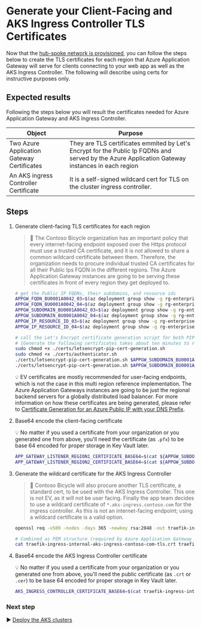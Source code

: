 # Generate your Client-Facing and AKS Ingress Controller TLS Certificates

Now that the [hub-spoke network is provisioned](./03-networking.md), you can follow the steps below to create the TLS certificates for each region that Azure Application Gateway will serve for clients connecting to your web app as well as the AKS Ingress Controller. The following will describe using certs for instructive purposes only.

## Expected results

Following the steps below you will result the certificates needed for Azure Application Gateway and AKS Ingress Controller.

| Object                                     | Purpose                                                                                                                                          |
| ------------------------------------------ | ------------------------------------------------------------------------------------------------------------------------------------------------ |
| Two Azure Application Gateway Certificates | They are TLS certificates emmited by Let's Encrypt for the Public Ip FQDNs and served by the Azure Application Gateway instances in each region  |
| An AKS ingress Controller Certificate     | It is a self-signed wildcard cert for TLS on the cluster ingress controller.                                                            |

## Steps

1. Generate client-facing TLS certificates for each region

   > :book: The Contoso Bicycle organization has an important policy that every internet-facing endpoint exposed over the Https protocol must use a trusted CA certificate, and it is not allowed to share a common wildcard certificate between them. Therefore, the organization needs to procure individual trusted CA certificates for all their Public Ips FQDN in the different regions. The Azure Application Gateway instances are going to be serving these certificates in front of every region they get deployed to.

   ```bash
   # get the Public IP FQDNs, their subdomins, and resource ids
   APPGW_FQDN_BU0001A0042_03=$(az deployment group show -g rg-enterprise-networking-spokes -n spoke-BU0001A0042-03 --query properties.outputs.appGwFqdn.value -o tsv)
   APPGW_FQDN_BU0001A0042_04=$(az deployment group show -g rg-enterprise-networking-spokes -n spoke-BU0001A0042-04 --query properties.outputs.appGwFqdn.value -o tsv)
   APPGW_SUBDOMAIN_BU0001A0042_03=$(az deployment group show -g rg-enterprise-networking-spokes -n spoke-BU0001A0042-03 --query properties.outputs.subdomainName.value -o tsv)
   APPGW_SUBDOMAIN_BU0001A0042_04=$(az deployment group show -g rg-enterprise-networking-spokes -n spoke-BU0001A0042-04 --query properties.outputs.subdomainName.value -o tsv)
   APPGW_IP_RESOURCE_ID_03=$(az deployment group show -g rg-enterprise-networking-spokes -n spoke-BU0001A0042-03 --query properties.outputs.appGatewayPublicIp.value -o tsv)
   APPGW_IP_RESOURCE_ID_04=$(az deployment group show -g rg-enterprise-networking-spokes -n spoke-BU0001A0042-04 --query properties.outputs.appGatewayPublicIp.value -o tsv)

   # call the Let's Encrypt certificate generation script for both PIP FQDNs
   # [Generate the following certificates takes about ten minutes to run.]
   sudo chmod +x ./certs/letsencrypt-pip-cert-generation.sh
   sudo chmod +x ./certs/authenticator.sh
   ./certs/letsencrypt-pip-cert-generation.sh $APPGW_SUBDOMAIN_BU0001A0042_03 $APPGW_FQDN_BU0001A0042_03 $APPGW_IP_RESOURCE_ID_03 eastus2
   ./certs/letsencrypt-pip-cert-generation.sh $APPGW_SUBDOMAIN_BU0001A0042_04 $APPGW_FQDN_BU0001A0042_04 $APPGW_IP_RESOURCE_ID_04 centralus
   ```

   :bulb: EV certificates are mostly recommended for user-facing endpoints, which is not the case in this multi region reference implementation. The Azure Application Gateways instances are going to be just the regional backend servers for a globally distributed load balancer. For more information on how these certificates are being generated, please refer to [Certificate Generation for an Azure Public IP with your DNS Prefix](https://github.com/mspnp/letsencrypt-pip-cert-generation).

1. Base64 encode the client-facing certificate

   :bulb: No matter if you used a certificate from your organization or you generated one from above, you'll need the certificate (as `.pfx`) to be base 64 encoded for proper storage in Key Vault later.

   ```bash
   APP_GATEWAY_LISTENER_REGION1_CERTIFICATE_BASE64=$(cat ${APPGW_SUBDOMAIN_BU0001A0042_03}.pfx | base64 | tr -d '\n')
   APP_GATEWAY_LISTENER_REGION2_CERTIFICATE_BASE64=$(cat ${APPGW_SUBDOMAIN_BU0001A0042_04}.pfx | base64 | tr -d '\n')
   ```

1. Generate the wildcard certificate for the AKS Ingress Controller

   > :book: Contoso Bicycle will also procure another TLS certificate, a standard cert, to be used with the AKS Ingress Controller. This one is not EV, as it will not be user facing. Finally the app team decides to use a wildcard certificate of `*.aks-ingress.contoso.com` for the ingress controller. As this is not an internet-facing endpoint; using a wildcard certificate is a valid option.

   ```bash
   openssl req -x509 -nodes -days 365 -newkey rsa:2048 -out traefik-ingress-internal-aks-ingress-contoso-com-tls.crt -keyout traefik-ingress-internal-aks-ingress-contoso-com-tls.key -subj "/CN=*.aks-ingress.contoso.com/O=Contoso Aks Ingress"

   # Combined as PEM structure (required by Azure Application Gateway for backend pools)
   cat traefik-ingress-internal-aks-ingress-contoso-com-tls.crt traefik-ingress-internal-aks-ingress-contoso-com-tls.key > traefik-ingress-internal-aks-ingress-contoso-com-tls.pem
   ```

1. Base64 encode the AKS Ingress Controller certificate

   :bulb: No matter if you used a certificate from your organization or you generated one from above, you'll need the public certificate (as `.crt` or `.cer`) to be base 64 encoded for proper storage in Key Vault later.

   ```bash
   AKS_INGRESS_CONTROLLER_CERTIFICATE_BASE64=$(cat traefik-ingress-internal-aks-ingress-contoso-com-tls.crt | base64 | tr -d '\n')
   ```

### Next step

:arrow_forward: [Deploy the AKS clusters](./06-aks-cluster.md)
